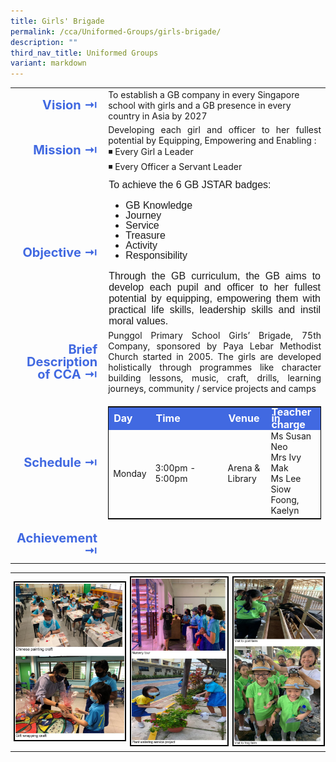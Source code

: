 ```yaml
---
title: Girls' Brigade
permalink: /cca/Uniformed-Groups/girls-brigade/
description: ""
third_nav_title: Uniformed Groups
variant: markdown
---
```

<table>
	<tbody><tr><td width="70" style="line-height:1; font-weight:bold; font-size: 20px; color:royalblue; border:0px solid black; text-align:right">Vision ⇥</td>
		<td>To establish a GB company in every Singapore school with girls and a GB presence in every country in Asia by 2027</td>
	</tr>
	<tr><td style="line-height:1; font-weight:bold; font-size: 20px; color:royalblue; border:0px solid black; text-align:right">Mission ⇥</td>
		<td style="text-align:justify">Developing each girl and officer to her fullest potential by Equipping, Empowering and Enabling :&nbsp;<br>
◾ Every Girl a Leader  <br>
◾ Every Officer a Servant Leader</td>
	</tr>
	<tr><td style="line-height:1; font-weight:bold; font-size: 20px; color:royalblue; border:0px solid black; text-align:right">Objective ⇥</td>
		<td style="font-family:arial; font-size:16px; text-align:justify">To achieve the 6 GB JSTAR badges:  
<ul>
	<li style="font-family:arial; font-size:16px; line-height:1">GB Knowledge</li>
	<li style="font-family:arial; font-size:16px; line-height:1">Journey </li>  
	<li style="font-family:arial; font-size:16px; line-height:1">Service </li>  
	<li style="font-family:arial; font-size:16px; line-height:1">Treasure </li>  
	<li style="font-family:arial; font-size:16px; line-height:1">Activity </li>  
	<li style="font-family:arial; font-size:16px; line-height:1">Responsibility</li>
</ul>  
Through the GB curriculum, the GB aims to develop each pupil and officer to her fullest potential by equipping, empowering them with practical life skills, leadership skills and instil moral values.</td>
	</tr>
		<tr><td style="line-height:1; font-weight:bold; font-size: 20px; color:royalblue; border:0px solid black; text-align:right">Brief Description of CCA ⇥</td>
		<td style="text-align:justify">Punggol Primary School Girls’ Brigade, 75th Company, sponsored by Paya Lebar Methodist Church started in 2005.&nbsp;The girls are developed holistically through programmes like character building lessons, music, craft, drills, learning journeys, community / service projects and camps</td>
	</tr>
	<tr><td style="line-height:1; font-weight:bold; font-size: 20px; color:royalblue; border:0px solid black; text-align:right">Schedule ⇥</td>
		<td>
			<table style="border:1px solid black">
		<tbody>
			<tr style="line-height:10px; font-weight: bold; background-color:royalblue; font-size:16px;color:white"><td>Day</td><td width="100">Time</td><td>Venue</td><td>Teacher in charge</td></tr>
			<tr><td>Monday</td><td>3:00pm - 5:00pm</td><td>Arena &amp; Library</td><td>Ms Susan Neo<br>Mrs Ivy Mak<br>Ms Lee Siow Foong, Kaelyn</td></tr>
		</tbody>
	</table>
		</td>
	</tr>
		<tr><td style="line-height:1; font-weight:bold; font-size: 20px; color:royalblue; border:0px solid black; text-align:right">Achievement ⇥</td>
			<td style="text-align:justify"></td>
	</tr>
	<tr><td></td></tr>
</tbody></table>

<table>
	<tbody><tr>
		<td style="margin:0px; padding:5px">
			<img src="/images/CCA/Latest%20Photo_1.jpeg" style="border:2px solid black; width:100%;"></td>
			<td style="margin:2px; padding:5px">
				<img src="/images/CCA/Lates%20Photo-3.jpeg" style="border:2px solid black; width:100%"></td>
			<td style="margin:0px; padding:5px">
				<img src="/images/CCA/Lates%20Photo-2.jpeg" style="border:2px solid black; width:100%"></td>
	</tr>
</tbody></table>